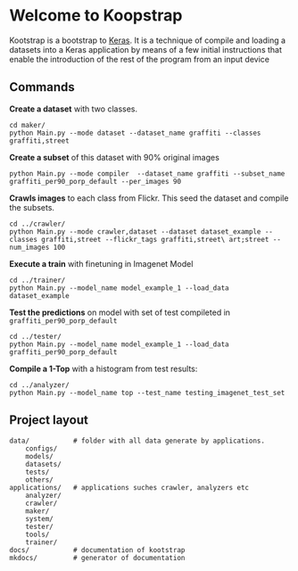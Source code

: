 # Welcome to Koopstrap

Kootstrap is a bootstrap to [Keras](http://keras.io). It is a technique of compile and loading a datasets into a Keras application by means of a few initial instructions that enable the introduction of the rest of the program from an input device

## Commands 

**Create a dataset** with two classes.

    cd maker/
    python Main.py --mode dataset --dataset_name graffiti --classes graffiti,street
    
    
**Create a subset** of this dataset with 90% original images
    
    python Main.py --mode compiler  --dataset_name graffiti --subset_name graffiti_per90_porp_default --per_images 90

**Crawls images** to each class from Flickr. This seed the dataset and compile the subsets.
    
    cd ../crawler/
    python Main.py --mode crawler,dataset --dataset dataset_example --classes graffiti,street --flickr_tags graffiti,street\ art;street --num_images 100
    
**Execute a train** with finetuning in Imagenet Model

    cd ../trainer/
    python Main.py --model_name model_example_1 --load_data dataset_example
    
**Test the predictions** on model with set of test compileted in `graffiti_per90_porp_default`

    cd ../tester/
    python Main.py --model_name model_example_1 --load_data graffiti_per90_porp_default

**Compile a 1-Top** with a histogram from test results:

	cd ../analyzer/
	python Main.py --model_name top --test_name testing_imagenet_test_set

## Project layout

    data/           # folder with all data generate by applications.
        configs/
        models/
        datasets/
        tests/
        others/
    applications/   # applications suches crawler, analyzers etc
        analyzer/
        crawler/
        maker/
        system/
        tester/
        tools/
        trainer/
    docs/           # documentation of kootstrap
    mkdocs/         # generator of documentation

